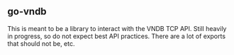 ## go-vndb

This is meant to be a library to interact with the VNDB TCP API.
Still heavily in progress, so do not expect best API practices. There are a lot of exports that should not be, etc.